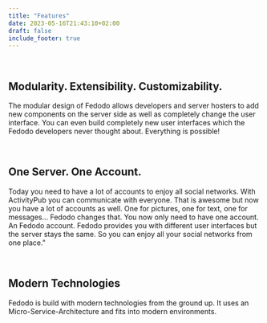 ```yaml
---
title: "Features"
date: 2023-05-16T21:43:10+02:00
draft: false
include_footer: true 
---
```


<br>

## Modularity. Extensibility. Customizability.

The modular design of Fedodo allows developers and server hosters to add new components on the server side as well as completely 
change the user interface. You can even build completely new user interfaces which the Fedodo developers never thought about. 
Everything is possible!

<br>

## One Server. One Account.
 
Today you need to have a lot of accounts to enjoy all social networks. With ActivityPub you can communicate with everyone. 
That is awesome but now you have a lot of accounts as well. One for pictures, one for text, one for messages... Fedodo changes that. 
You now only need to have one account. An Fedodo account. Fedodo provides you with different user interfaces but the server stays the same. 
So you can enjoy all your social networks from one place."

<br>

## Modern Technologies

Fedodo is build with modern technologies from the ground up. It uses an Micro-Service-Architecture and fits into modern environments.

<br>
<br>
<br>
<br>
